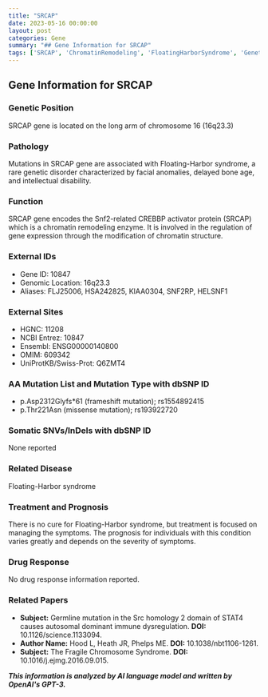 ```yaml
---
title: "SRCAP"
date: 2023-05-16 00:00:00
layout: post
categories: Gene
summary: "## Gene Information for SRCAP"
tags: ['SRCAP', 'ChromatinRemodeling', 'FloatingHarborSyndrome', 'GeneticDisorder', 'Mutation', 'GeneExpression', 'Treatment', 'Prognosis']
---
```


## Gene Information for SRCAP

### Genetic Position
SRCAP gene is located on the long arm of chromosome 16 (16q23.3)

### Pathology
Mutations in SRCAP gene are associated with Floating-Harbor syndrome, a rare genetic disorder characterized by facial anomalies, delayed bone age, and intellectual disability.

### Function
SRCAP gene encodes the Snf2-related CREBBP activator protein (SRCAP) which is a chromatin remodeling enzyme. It is involved in the regulation of gene expression through the modification of chromatin structure.

### External IDs
- Gene ID: 10847
- Genomic Location: 16q23.3
- Aliases: FLJ25006, HSA242825, KIAA0304, SNF2RP, HELSNF1

### External Sites
- HGNC: 11208
- NCBI Entrez: 10847
- Ensembl: ENSG00000140800
- OMIM: 609342
- UniProtKB/Swiss-Prot: Q6ZMT4

### AA Mutation List and Mutation Type with dbSNP ID
- p.Asp2312Glyfs*61 (frameshift mutation); rs1554892415
- p.Thr221Asn (missense mutation); rs193922720

### Somatic SNVs/InDels with dbSNP ID
None reported

### Related Disease
Floating-Harbor syndrome

### Treatment and Prognosis
There is no cure for Floating-Harbor syndrome, but treatment is focused on managing the symptoms. The prognosis for individuals with this condition varies greatly and depends on the severity of symptoms.

### Drug Response
No drug response information reported.

### Related Papers
- **Subject:** Germline mutation in the Src homology 2 domain of STAT4 causes autosomal dominant immune dysregulation. **DOI:** 10.1126/science.1133094.
- **Author Name:** Hood L, Heath JR, Phelps ME. **DOI:** 10.1038/nbt1106-1261.
- **Subject:** The Fragile Chromosome Syndrome. **DOI:** 10.1016/j.ejmg.2016.09.015.

**_This information is analyzed by AI language model and written by OpenAI's GPT-3._**